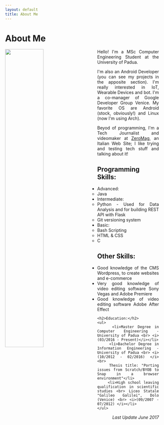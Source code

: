 ```yaml
---
layout: default
title: About Me
---
```


<div class="post" align="justify">
<h1 class="pageTitle">About Me</h1>
<p> <img src="{{ '/assets/img/def.jpg' | prepend: site.baseurl }}" alt="" align="left" style="margin-right:50px; margin-bottom:30px" width="50%" height="50%">Hello! I'm a MSc Computer Engineering Student at the University of Padua.</p>
<p>I'm also an Android Developer (you can see my projects in the apposite section). I'm really interested in IoT, Wearable Devices and bot. I'm a co-manager of Google Developer Group Venice. My favorite OS are Android (stock, obviously!) and Linux (now I'm using Arch).</p>
<p> Beyod of programming, I'm a Tech Journalist and videomaker at <a href="http://zeromag.eu" target="blank">ZeroMag</a>, an Italian Web Site; I like trying and testing tech stuff and talking about it!</p>

<h2>Programming Skills:</h2>
<ul>
	<li>Advanced:
		<ul>
			<li>Java</li>
		</ul>
	</li>
	<li>Intermediate:
		<ul>
			<li>Python - Used for Data Analysis and for building REST API with Flask</li>
			<li>Git versioning system</li>
		</ul>
	</li>
	<li>Basic:
		<ul>
			<li>Bash Scripting</li>
			<li>HTML &amp; CSS</li>
			<li>C</li>
		</ul>
	</li>
</ul>

<h2>Other Skills:</h2>
<ul>
	<li>Good knowledge of the CMS Wordpress, to create websites and e-commerce</li>
	<li>Very good knowledge of video editing software Sony Vegas and Adobe Premiere</li>
	<li>Good knowledge of video editing software Adobe After Effect</li>
</ul>

	<h2>Education:</h2>
	<ul>
		<li>Master Degree in Computer Engineering - University of Padua <br> <i>(03/2016 - Present)</i></li>
		<li>Bachelor Degree in Information Engineering - University of Padua <br> <i>(10/2012 - 02/2016) </i> <br>
		Thesis title: "Porting issues from Scratch/BYOB to Snap in a browser environment"</li>
		<li>High school leaving qualification in scientific studies <br> Liceo Statale "Galileo Galilei", Dolo (Venice) <br> <i>(09/2007 - 07/2012) </i></li>
  	</ul>
</div>

<div style="text-align: right"> <i>Last Update June 2017</i> </div>
